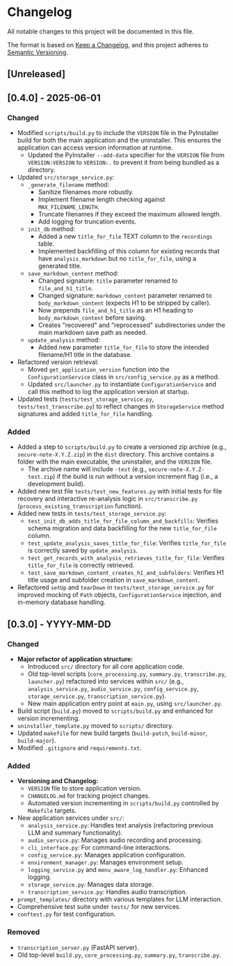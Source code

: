 # Changelog

All notable changes to this project will be documented in this file.

The format is based on [Keep a Changelog](https://keepachangelog.com/en/1.0.0/),
and this project adheres to [Semantic Versioning](https://semver.org/spec/v2.0.0.html).

## [Unreleased]

## [0.4.0] - 2025-06-01
### Changed
- Modified `scripts/build.py` to include the `VERSION` file in the PyInstaller build for both the main application and the uninstaller. This ensures the application can access version information at runtime.
    - Updated the PyInstaller `--add-data` specifier for the `VERSION` file from `VERSION:VERSION` to `VERSION:.` to prevent it from being bundled as a directory.
- Updated `src/storage_service.py`:
    - `_generate_filename` method:
        - Sanitize filenames more robustly.
        - Implement filename length checking against `MAX_FILENAME_LENGTH`.
        - Truncate filenames if they exceed the maximum allowed length.
        - Add logging for truncation events.
    - `init_db` method:
        - Added a new `title_for_file` TEXT column to the `recordings` table.
        - Implemented backfilling of this column for existing records that have `analysis_markdown` but no `title_for_file`, using a generated title.
    - `save_markdown_content` method:
        - Changed signature: `title` parameter renamed to `file_and_h1_title`.
        - Changed signature: `markdown_content` parameter renamed to `body_markdown_content` (expects H1 to be stripped by caller).
        - Now prepends `file_and_h1_title` as an H1 heading to `body_markdown_content` before saving.
        - Creates "recovered" and "reprocessed" subdirectories under the main markdown save path as needed.
    - `update_analysis` method:
        - Added new parameter `title_for_file` to store the intended filename/H1 title in the database.
- Refactored version retrieval:
    - Moved `get_application_version` function into the `ConfigurationService` class in `src/config_service.py` as a method.
    - Updated `src/launcher.py` to instantiate `ConfigurationService` and call this method to log the application version at startup.
- Updated tests (`tests/test_storage_service.py`, `tests/test_transcribe.py`) to reflect changes in `StorageService` method signatures and added `title_for_file` handling.

### Added
- Added a step to `scripts/build.py` to create a versioned zip archive (e.g., `secure-note-X.Y.Z.zip`) in the `dist` directory. This archive contains a folder with the main executable, the uninstaller, and the `VERSION` file.
    - The archive name will include `-test` (e.g., `secure-note-X.Y.Z-test.zip`) if the build is run without a version increment flag (i.e., a development build).
- Added new test file `tests/test_new_features.py` with initial tests for file recovery and interactive re-analysis logic in `src/transcribe.py` (`process_existing_transcription` function).
- Added new tests in `tests/test_storage_service.py`:
    - `test_init_db_adds_title_for_file_column_and_backfills`: Verifies schema migration and data backfilling for the new `title_for_file` column.
    - `test_update_analysis_saves_title_for_file`: Verifies `title_for_file` is correctly saved by `update_analysis`.
    - `test_get_records_with_analysis_retrieves_title_for_file`: Verifies `title_for_file` is correctly retrieved.
    - `test_save_markdown_content_creates_h1_and_subfolders`: Verifies H1 title usage and subfolder creation in `save_markdown_content`.
- Refactored `setUp` and `tearDown` in `tests/test_storage_service.py` for improved mocking of `Path` objects, `ConfigurationService` injection, and in-memory database handling.

## [0.3.0] - YYYY-MM-DD
### Changed
- **Major refactor of application structure:**
    - Introduced `src/` directory for all core application code.
    - Old top-level scripts (`core_processing.py`, `summary.py`, `transcribe.py`, `launcher.py`) refactored into services within `src/` (e.g., `analysis_service.py`, `audio_service.py`, `config_service.py`, `storage_service.py`, `transcription_service.py`).
    - New main application entry point at `main.py`, using `src/launcher.py`.
- Build script (`build.py`) moved to `scripts/build.py` and enhanced for version incrementing.
- `uninstaller_template.py` moved to `scripts/` directory.
- Updated `makefile` for new build targets (`build-patch`, `build-minor`, `build-major`).
- Modified `.gitignore` and `requirements.txt`.

### Added
- **Versioning and Changelog:**
    - `VERSION` file to store application version.
    - `CHANGELOG.md` for tracking project changes.
    - Automated version incrementing in `scripts/build.py` controlled by `Makefile` targets.
- New application services under `src/`:
    - `analysis_service.py`: Handles text analysis (refactoring previous LLM and summary functionality).
    - `audio_service.py`: Manages audio recording and processing.
    - `cli_interface.py`: For command-line interactions.
    - `config_service.py`: Manages application configuration.
    - `environment_manager.py`: Manages environment setup.
    - `logging_service.py` and `menu_aware_log_handler.py`: Enhanced logging.
    - `storage_service.py`: Manages data storage.
    - `transcription_service.py`: Handles audio transcription.
- `prompt_templates/` directory with various templates for LLM interaction.
- Comprehensive test suite under `tests/` for new services.
- `conftest.py` for test configuration.

### Removed
- `transcription_server.py` (FastAPI server).
- Old top-level `build.py`, `core_processing.py`, `summary.py`, `transcribe.py`. 